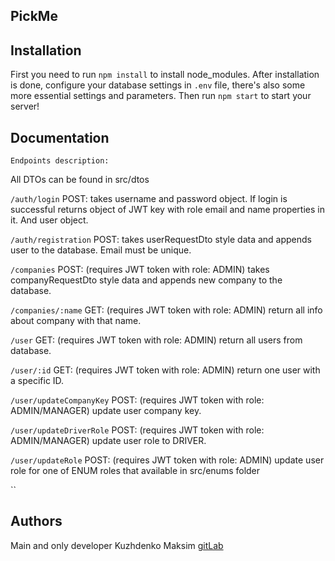 ## PickMe

## Installation

First you need to run `npm install` to install node_modules. 
After installation is done,
configure your database settings in `.env` file, there's also some more essential settings and parameters. Then run `npm start`
to start your server!

## Documentation

`Endpoints description:`

All DTOs can be found in src/dtos

`/auth/login` POST: takes username and password object. If login is successful returns object of JWT key with role email and name properties in it. And user object.

`/auth/registration` POST: takes userRequestDto style data and appends user to the database. Email must be unique.

`/companies` POST: (requires JWT token with role: ADMIN) takes companyRequestDto style data and appends new company to the database.

`/companies/:name` GET: (requires JWT token with role: ADMIN) return all info about company with that name.

`/user` GET: (requires JWT token with role: ADMIN) return all users from database.

`/user/:id` GET: (requires JWT token with role: ADMIN) return one user with a specific ID.

`/user/updateCompanyKey` POST: (requires JWT token with role: ADMIN/MANAGER) update user company key.

`/user/updateDriverRole` POST: (requires JWT token with role: ADMIN/MANAGER) update user role to DRIVER.

`/user/updateRole` POST: (requires JWT token with role: ADMIN) update user role for one of ENUM roles that available in src/enums folder

``

## Authors

Main and only developer Kuzhdenko Maksim [gitLab](https://gitlab.com/Alama1)